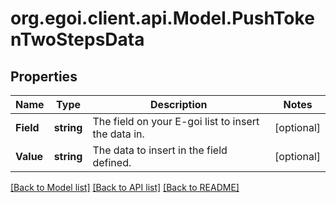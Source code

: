 # org.egoi.client.api.Model.PushTokenTwoStepsData
## Properties

Name | Type | Description | Notes
------------ | ------------- | ------------- | -------------
**Field** | **string** | The field on your E-goi list to insert the data in. | [optional] 
**Value** | **string** | The data to insert in the field defined. | [optional] 

[[Back to Model list]](../README.md#documentation-for-models) [[Back to API list]](../README.md#documentation-for-api-endpoints) [[Back to README]](../README.md)

